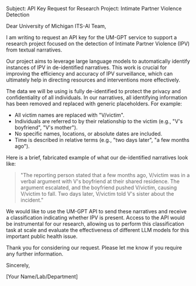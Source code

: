 Subject: API Key Request for Research Project: Intimate Partner Violence Detection

Dear University of Michigan ITS-AI Team,

I am writing to request an API key for the UM-GPT service to support a research project focused on the detection of Intimate Partner Violence (IPV) from textual narratives.

Our project aims to leverage large language models to automatically identify instances of IPV in de-identified narratives. This work is crucial for improving the efficiency and accuracy of IPV surveillance, which can ultimately help in directing resources and interventions more effectively.

The data we will be using is fully de-identified to protect the privacy and confidentiality of all individuals. In our narratives, all identifying information has been removed and replaced with generic placeholders. For example:

*   All victim names are replaced with "V/victim".
*   Individuals are referred to by their relationship to the victim (e.g., "V's boyfriend", "V's mother").
*   No specific names, locations, or absolute dates are included.
*   Time is described in relative terms (e.g., "two days later", "a few months ago").

Here is a brief, fabricated example of what our de-identified narratives look like:

> "The reporting person stated that a few months ago, V/victim was in a verbal argument with V's boyfriend at their shared residence. The argument escalated, and the boyfriend pushed V/victim, causing V/victim to fall. Two days later, V/victim told V's sister about the incident."

We would like to use the UM-GPT API to send these narratives and receive a classification indicating whether IPV is present. Access to the API would be instrumental for our research, allowing us to perform this classification task at scale and evaluate the effectiveness of different LLM models for this important public health issue.

Thank you for considering our request. Please let me know if you require any further information.

Sincerely,

[Your Name/Lab/Department]
